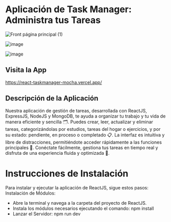 # Aplicación de Task Manager: Administra tus Tareas


![Front página principal (1)](https://github.com/user-attachments/assets/b895f451-456e-4953-911b-0bd71dde0c1d)

![image](https://github.com/user-attachments/assets/d06b2889-5293-4286-b9ae-b062a80a8611)


![image](https://github.com/user-attachments/assets/dcd3d37d-760c-49db-bb37-08a14f394e78)



## Visita la App
https://react-taskmanager-mocha.vercel.app/ 




## Descripción de la Aplicación
Nuestra aplicación de gestión de tareas, desarrollada con ReactJS, ExpressJS, NodeJS y MongoDB, te ayuda a organizar tu trabajo y tu vida de manera eficiente y sencilla 🗂️. Puedes crear, leer, actualizar y eliminar tareas, categorizándolas por estudios, tareas del hogar o ejercicios, y por su estado: pendiente, en proceso o completado 📋. La interfaz es intuitiva y libre de distracciones, permitiéndote acceder rápidamente a las funciones principales 🚀. Conéctate fácilmente, gestiona tus tareas en tiempo real y disfruta de una experiencia fluida y optimizada 🌟.

# Instrucciones de Instalación
Para instalar y ejecutar la aplicación de ReactJS, sigue estos pasos:
Instalación de Módulos: 
- Abre la terminal y navega a la carpeta del proyecto de ReactJS.
- Instala los módulos necesarios ejecutando el comando: npm install
- Lanzar el Servidor: npm run dev


